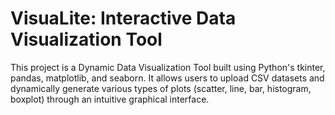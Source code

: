 # VisuaLite: Interactive Data Visualization Tool
  This project is a Dynamic Data Visualization Tool built using Python's tkinter, pandas, matplotlib, and seaborn. It allows users to upload CSV datasets and dynamically generate various types of plots (scatter, line, bar, histogram, boxplot) through an intuitive graphical interface. 

